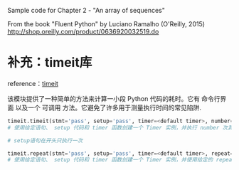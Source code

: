 Sample code for Chapter 2 - "An array of sequences"

From the book "Fluent Python" by Luciano Ramalho (O'Reilly, 2015)
http://shop.oreilly.com/product/0636920032519.do

# 补充：timeit库

reference：[timeit](https://docs.python.org/zh-cn/3/library/timeit.html)

该模块提供了一种简单的方法来计算一小段 Python 代码的耗时。它有 命令行界面 以及一个 可调用 方法。它避免了许多用于测量执行时间的常见陷阱.

```python
timeit.timeit(stmt='pass', setup='pass', timer=<default timer>, number=1000000, globals=None)
# 使用给定语句、 setup 代码和 timer 函数创建一个 Timer 实例，并执行 number 次其 timeit() 方法。可选的 globals 参数指定用于执行代码的命名空间。

# setup语句在开头只执行一次

timeit.repeat(stmt='pass', setup='pass', timer=<default timer>, repeat=5, number=1000000, globals=None)
# 使用给定语句、 setup 代码和 timer 函数创建一个 Timer 实例，并使用给定的 repeat 计数和 number 执行运行其 repeat() 方法。可选的 globals 参数指定用于执行代码的命名空间。
```